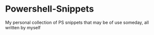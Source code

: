 # Powershell-Snippets
My personal collection of PS snippets that may be of use someday, all written by myself
